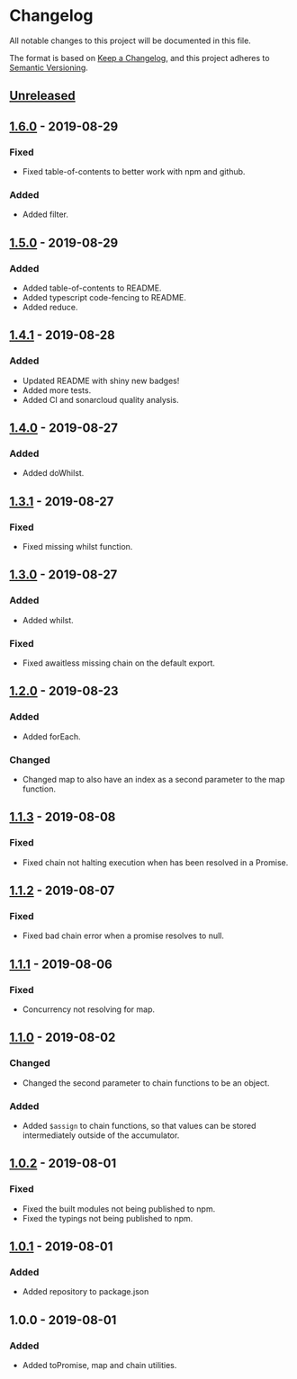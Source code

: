 # Changelog
All notable changes to this project will be documented in this file.

The format is based on [Keep a Changelog](https://keepachangelog.com/en/1.0.0/),
and this project adheres to [Semantic Versioning](https://semver.org/spec/v2.0.0.html).

## [Unreleased]

## [1.6.0] - 2019-08-29
### Fixed
- Fixed table-of-contents to better work with npm and github.

### Added
- Added filter.

## [1.5.0] - 2019-08-29
### Added
- Added table-of-contents to README.
- Added typescript code-fencing to README.
- Added reduce.

## [1.4.1] - 2019-08-28
### Added
- Updated README with shiny new badges!
- Added more tests.
- Added CI and sonarcloud quality analysis.

## [1.4.0] - 2019-08-27
### Added
- Added doWhilst.

## [1.3.1] - 2019-08-27
### Fixed
- Fixed missing whilst function.

## [1.3.0] - 2019-08-27
### Added
- Added whilst.

### Fixed
- Fixed awaitless missing chain on the default export.

## [1.2.0] - 2019-08-23
### Added
- Added forEach.

### Changed
- Changed map to also have an index as a second parameter to the map function.

## [1.1.3] - 2019-08-08
### Fixed
- Fixed chain not halting execution when  has been resolved in a Promise.

## [1.1.2] - 2019-08-07
### Fixed
- Fixed bad chain error when a promise resolves to null.

## [1.1.1] - 2019-08-06
### Fixed
- Concurrency not resolving for map.

## [1.1.0] - 2019-08-02
### Changed
- Changed the second parameter to chain functions to be an object.

### Added
- Added `$assign` to chain functions, so that values can be stored intermediately outside of the accumulator.

## [1.0.2] - 2019-08-01
### Fixed
- Fixed the built modules not being published to npm.
- Fixed the typings not being published to npm.

## [1.0.1] - 2019-08-01
### Added
- Added repository to package.json

## 1.0.0 - 2019-08-01
### Added
- Added toPromise, map and chain utilities.

[Unreleased]: https://github.com/leedavidcs/awaitless/compare/v1.6.0...HEAD
[1.6.0]: https://github.com/leedavidcs/awaitless/compare/v1.5.0...v1.6.0
[1.5.0]: https://github.com/leedavidcs/awaitless/compare/v1.4.1...v1.5.0
[1.4.1]: https://github.com/leedavidcs/awaitless/compare/v1.4.0...v1.4.1
[1.4.0]: https://github.com/leedavidcs/awaitless/compare/v1.3.1...v1.4.0
[1.3.1]: https://github.com/leedavidcs/awaitless/compare/v1.3.0...v1.3.1
[1.3.0]: https://github.com/leedavidcs/awaitless/compare/v1.2.0...v1.3.0
[1.2.0]: https://github.com/leedavidcs/awaitless/compare/v1.1.3...v1.2.0
[1.1.3]: https://github.com/leedavidcs/awaitless/compare/v1.1.2...v1.1.3
[1.1.2]: https://github.com/leedavidcs/awaitless/compare/v1.1.1...v1.1.2
[1.1.1]: https://github.com/leedavidcs/awaitless/compare/v1.1.0...v1.1.1
[1.1.0]: https://github.com/dlee-onfleet/awaitless/compare/v1.0.2...v1.1.0
[1.0.2]: https://github.com/dlee-onfleet/awaitless/compare/v1.0.1...v1.0.2
[1.0.1]: https://github.com/dlee-onfleet/awaitless/compare/v1.0.0...v1.0.1
